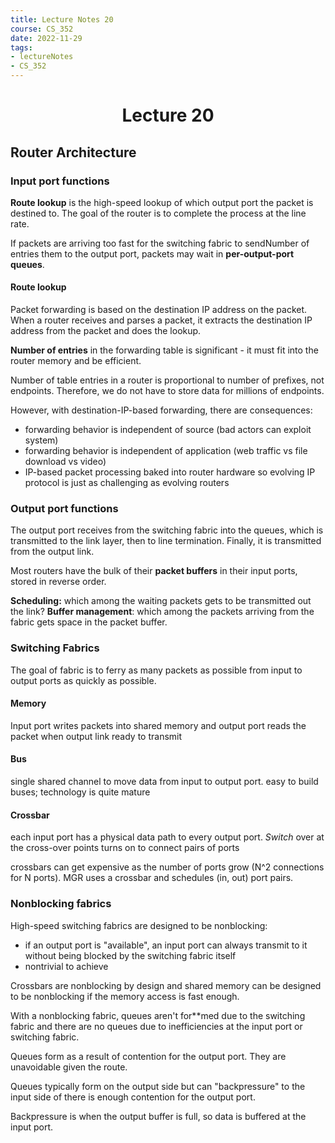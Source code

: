 ```yaml
---
title: Lecture Notes 20
course: CS_352
date: 2022-11-29
tags: 
- lectureNotes
- CS_352
---
```


<center><h1>Lecture 20</h1></center>

## Router Architecture
### Input port functions
**Route lookup** is the high-speed lookup of which output port the packet is destined to. The goal of the router is to complete the process at the line rate.

If packets are arriving too fast for the switching fabric to sendNumber of entries them to the output port, packets may wait in **per-output-port queues**.

#### Route lookup
Packet forwarding is based on the destination IP address on the packet. When a router receives and parses a packet, it extracts the destination IP address from the packet and does the lookup.

**Number of entries** in the forwarding table is significant - it must fit into the router memory and be efficient.

Number of table entries in a router is proportional to number of prefixes, not endpoints. Therefore, we do not have to store data for millions of endpoints.

However, with destination-IP-based forwarding, there are consequences:
- forwarding behavior is independent of source (bad actors can exploit system)
- forwarding behavior is independent of application (web traffic vs file download vs video)
- IP-based packet processing baked into router hardware so evolving IP protocol is just as challenging as evolving routers
 
### Output port functions
The output port receives from the switching fabric into the queues, which is transmitted to the link layer, then to line termination. Finally, it is transmitted from the output link.

Most routers have the bulk of their **packet buffers** in their input ports, stored in reverse order.

**Scheduling:** which among the waiting packets gets to be transmitted out the link?
**Buffer management**: which among the packets arriving from the fabric gets space in the packet buffer.

### Switching Fabrics
The goal of fabric is to ferry as many packets as possible from input to output ports as quickly as possible.

#### Memory
Input port writes packets into shared memory and output port reads the packet when output link ready to transmit

#### Bus
single shared channel to move data from input to output port. easy to build buses; technology is quite mature

#### Crossbar
each input port has a physical data path to every output port. *Switch* over at the cross-over points turns on to connect pairs of ports

crossbars can get expensive as the number of ports grow (N^2 connections for N ports). MGR uses a crossbar and schedules (in, out) port pairs.

### Nonblocking fabrics
High-speed switching fabrics are designed to be nonblocking:
- if an output port is "available", an input port can always transmit to it without being blocked by the switching fabric itself
- nontrivial to achieve

Crossbars are nonblocking by design and shared memory can be designed to be nonblocking if the memory access is fast enough.

With a nonblocking fabric, queues aren't for**med due to the switching fabric and there are no queues due to inefficiencies at the input port or switching fabric.

Queues form as a result of contention for the output port. They are unavoidable given the route.

Queues typically form on the output side but can "backpressure" to the input side of there is enough contention for the output port. 

Backpressure is when the output buffer is full, so data is buffered at the input port.